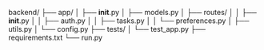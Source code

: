 backend/
├── app/
│   ├── __init__.py
│   ├── models.py
│   ├── routes/
│   │   ├── __init__.py
│   │   ├── auth.py
│   │   ├── tasks.py
│   │   └── preferences.py
│   ├── utils.py
│   └── config.py
├── tests/
│   └── test_app.py
├── requirements.txt
└── run.py
